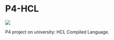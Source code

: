 # P4-HCL

<a href="http://hcl.codes/teamcity/viewType.html?buildTypeId=P4hcl_Build&guest=1">
<img src="http://hcl.codes/teamcity/app/rest/builds/buildType:(id:P4hcl_Build)/statusIcon"/>
</a>

P4 project on university: HCL Compiled Language.
